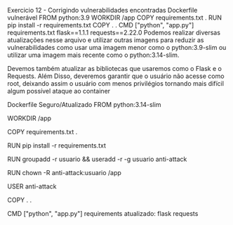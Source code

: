 Exercicio 12 - Corrigindo vulnerabilidades encontradas
Dockerfile vulnerável
FROM python:3.9
WORKDIR /app 
COPY requirements.txt . 
RUN pip install -r requirements.txt
COPY . .
CMD ["python", "app.py"]
requirements.txt
flask==1.1.1
requests==2.22.0
Podemos realizar diversas atualizações nesse arquivo e utilizar outras imagens para reduzir as vulnerabilidades como usar uma imagem menor como o python:3.9-slim ou utilizar uma imagem mais recente como o python:3.14-slim.

Devemos também atualizar as bibliotecas que usaremos como o Flask e o Requests. Além Disso, deveremos garantir que o usuário não acesse como root, deixando assim o usuário com menos privilégios tornando mais difícil algum possível ataque ao container

Dockerfile Seguro/Atualizado
FROM python:3.14-slim

WORKDIR /app 

COPY requirements.txt . 

RUN pip install -r requirements.txt

RUN groupadd -r usuario && useradd -r -g usuario anti-attack

RUN chown -R anti-attack:usuario /app

USER anti-attack

COPY . .

CMD ["python", "app.py"]
requirements atualizado:
flask
requests
